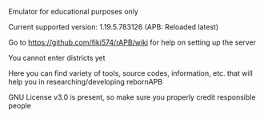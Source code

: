 Emulator for educational purposes only

Current supported version: 1.19.5.783126 (APB: Reloaded latest)

Go to https://github.com/fiki574/rAPB/wiki for help on setting up the server

You cannot enter districts yet

Here you can find variety of tools, source codes, information, etc. that will help you in researching/developing rebornAPB

GNU License v3.0 is present, so make sure you properly credit responsible people
